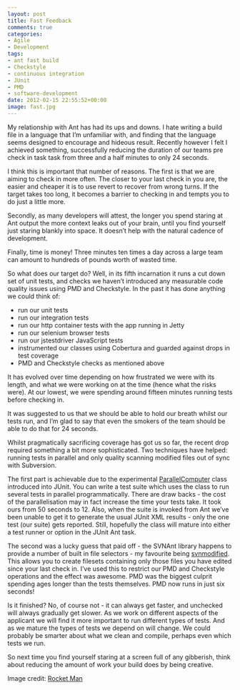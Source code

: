 ```yaml
---
layout: post
title: Fast Feedback
comments: true
categories:
- Agile
- Development
tags:
- ant fast build
- Checkstyle
- continuous integration
- JUnit
- PMD
- software-development
date: 2012-02-15 22:55:52+00:00
image: fast.jpg
---
```


My relationship with Ant has had its ups and downs. I hate writing a build file in a language that I’m unfamiliar with, and finding that the language seems designed to encourage and hideous result. Recently however I felt I achieved something, successfully reducing the duration of our teams pre check in task task from three and a half minutes to only 24 seconds.

I think this is important that number of reasons. The first is that we are aiming to check in more often. The closer to your last check in you are, the easier and cheaper it is to use revert to recover from wrong turns. If the target takes too long, it becomes a barrier to checking in and tempts you to do just a little more.

Secondly, as many developers will attest, the longer you spend staring at Ant output the more context leaks out of your brain, until you find yourself just staring blankly into space. It doesn’t help with the natural cadence of development.

Finally, time is money! Three minutes ten times a day across a large team can amount to hundreds of pounds worth of wasted time.

So what does our target do? Well, in its fifth incarnation it runs a cut down set of unit tests, and checks we haven’t introduced any measurable code quality issues using PMD and Checkstyle. In the past it has done anything we could think of:

* run our unit tests
* run our integration tests
* run our http container tests with the app running in Jetty
* run our selenium browser tests
* run our jstestdriver JavaScript tests
* instrumented our classes using Cobertura and guarded against drops in test coverage
* PMD and Checkstyle checks as mentioned above

It has evolved over time depending on how frustrated we were with its length, and what we were working on at the time (hence what the risks were). At our lowest, we were spending around fifteen minutes running tests before checking in.

It was suggested to us that we should be able to hold our breath whilst our tests run, and I’m glad to say that even the smokers of the team should be able to do that for 24 seconds.

Whilst pragmatically sacrificing coverage has got us so far, the recent drop required something a bit more sophisticated. Two techniques have helped: running tests in parallel and only quality scanning modified files out of sync with Subversion.

The first part is achievable due to the experimental [ParallelComputer](http://kentbeck.github.com/junit/javadoc/latest/org/junit/experimental/ParallelComputer.html) class introduced into JUnit. You can write a test suite which uses the class to run several tests in parallel programmatically. There are draw backs - the cost of the parallelisation may in fact increase the time your tests take. It took ours from 50 seconds to 12. Also, when the suite is invoked from Ant we’ve been unable to get it to generate the usual JUnit XML results - only the one test (our suite) gets reported. Still, hopefully the class will mature into either a test runner or option in the JUnit Ant task.

The second was a lucky guess that paid off - the SVNAnt library happens to provide a number of built in file selectors - my favourite being [svnmodified](http://subclipse.tigris.org/svnant/selectors.html#svnmodified). This allows you to create filesets containing only those files you have edited since your last check in. I’ve used this to restrict our PMD and Checkstyle operations and the effect was awesome. PMD was the biggest culprit spending ages longer than the tests themselves. PMD now runs in just six seconds!

Is it finished? No, of course not - it can always get faster, and unchecked will always gradually get slower. As we work on different aspects of the applicant we will find it more important to run different types of tests. And as we mature the types of tests we depend on will change. We could probably be smarter about what we clean and compile, perhaps even which tests we run.

So next time you find yourself staring at a screen full of any gibberish, think about reducing the amount of work your build does by being creative.

Image credit: [Rocket Man](http://www.flickr.com/photos/peasap/2261077597/)

